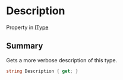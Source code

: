 # Description

Property in [IType](/api/csharp/yarn.itype.md)

## Summary


Gets a more verbose description of this type.


```csharp
string Description { get; }
```

